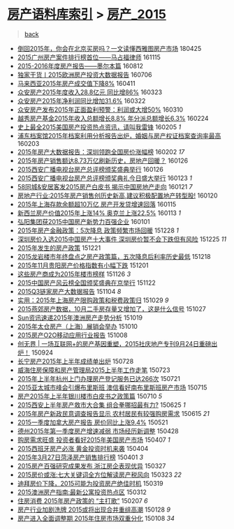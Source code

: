 [房产语料库索引](../../README.md)  > [房产_2015](房产_2015.md)
====
> [back](../README.md)

- [倒回2015年，你会在北京买房吗？一文读懂西雅图房产市场](http://jkwz.applinzi.com/ittc/7095917157030560774.html#%E5%80%92%E5%9B%9E2015%E5%B9%B4%EF%BC%8C%E4%BD%A0%E4%BC%9A%E5%9C%A8%E5%8C%97%E4%BA%AC%E4%B9%B0%E6%88%BF%E5%90%97%EF%BC%9F%E4%B8%80%E6%96%87%E8%AF%BB%E6%87%82%E8%A5%BF%E9%9B%85%E5%9B%BE%E6%88%BF%E4%BA%A7%E5%B8%82%E5%9C%BA) 180425  
- [2015广州房产案件排行榜首位——马占福律师](http://jkwz.applinzi.com/ittc/6900664374452028420.html#2015%E5%B9%BF%E5%B7%9E%E6%88%BF%E4%BA%A7%E6%A1%88%E4%BB%B6%E6%8E%92%E8%A1%8C%E6%A6%9C%E9%A6%96%E4%BD%8D%E2%80%94%E2%80%94%E9%A9%AC%E5%8D%A0%E7%A6%8F%E5%BE%8B%E5%B8%88) 161115  
- [2015-2016年度房产报告——墨尔本篇](http://jkwz.applinzi.com/ittc/6865498591887623172.html#2015-2016%E5%B9%B4%E5%BA%A6%E6%88%BF%E4%BA%A7%E6%8A%A5%E5%91%8A%E2%80%94%E2%80%94%E5%A2%A8%E5%B0%94%E6%9C%AC%E7%AF%87) 160812  
- [独家干货丨2015欧洲房产投资大数据报告](http://jkwz.applinzi.com/ittc/6848091087541109764.html#%E7%8B%AC%E5%AE%B6%E5%B9%B2%E8%B4%A7%E4%B8%A82015%E6%AC%A7%E6%B4%B2%E6%88%BF%E4%BA%A7%E6%8A%95%E8%B5%84%E5%A4%A7%E6%95%B0%E6%8D%AE%E6%8A%A5%E5%91%8A) 160706  
- [马来西亚2015年房产成交值下降8%](http://jkwz.applinzi.com/ittc/6819775244365464580.html#%E9%A9%AC%E6%9D%A5%E8%A5%BF%E4%BA%9A2015%E5%B9%B4%E6%88%BF%E4%BA%A7%E6%88%90%E4%BA%A4%E5%80%BC%E4%B8%8B%E9%99%8D8%25) 160411  
- [众安房产2015年度收入28.8亿元 同比增86%](http://jkwz.applinzi.com/ittc/6812570838599468036.html#%E4%BC%97%E5%AE%89%E6%88%BF%E4%BA%A72015%E5%B9%B4%E5%BA%A6%E6%94%B6%E5%85%A528.8%E4%BA%BF%E5%85%83+%E5%90%8C%E6%AF%94%E5%A2%9E86%25) 160323  
- [众安房产2015年净利润同比增加31.6%](http://jkwz.applinzi.com/ittc/6812525502849876997.html#%E4%BC%97%E5%AE%89%E6%88%BF%E4%BA%A72015%E5%B9%B4%E5%87%80%E5%88%A9%E6%B6%A6%E5%90%8C%E6%AF%94%E5%A2%9E%E5%8A%A031.6%25) 160322  
- [众安房产发布2015年正面盈利预警：利润或大增50%](http://jkwz.applinzi.com/ittc/6807844845682951173.html#%E4%BC%97%E5%AE%89%E6%88%BF%E4%BA%A7%E5%8F%91%E5%B8%832015%E5%B9%B4%E6%AD%A3%E9%9D%A2%E7%9B%88%E5%88%A9%E9%A2%84%E8%AD%A6%EF%BC%9A%E5%88%A9%E6%B6%A6%E6%88%96%E5%A4%A7%E5%A2%9E50%25) 160310  
- [越秀房产基金2015年收入总额增长8.8% 年分派总额增长6.3%](http://jkwz.applinzi.com/ittc/6802409865792193540.html#%E8%B6%8A%E7%A7%80%E6%88%BF%E4%BA%A7%E5%9F%BA%E9%87%912015%E5%B9%B4%E6%94%B6%E5%85%A5%E6%80%BB%E9%A2%9D%E5%A2%9E%E9%95%BF8.8%25+%E5%B9%B4%E5%88%86%E6%B4%BE%E6%80%BB%E9%A2%9D%E5%A2%9E%E9%95%BF6.3%25) 160224  
- [史上最全2015美国房产投资热点资讯，请叫我雷锋](http://jkwz.applinzi.com/ittc/6794937468210119685.html#%E5%8F%B2%E4%B8%8A%E6%9C%80%E5%85%A82015%E7%BE%8E%E5%9B%BD%E6%88%BF%E4%BA%A7%E6%8A%95%E8%B5%84%E7%83%AD%E7%82%B9%E8%B5%84%E8%AE%AF%EF%BC%8C%E8%AF%B7%E5%8F%AB%E6%88%91%E9%9B%B7%E9%94%8B) 160205 *1* 
- [浦东档案馆2015年档案利用分析报告出炉，婚姻与房产权证档案查询率最高](http://jkwz.applinzi.com/ittc/6794645211263271940.html#%E6%B5%A6%E4%B8%9C%E6%A1%A3%E6%A1%88%E9%A6%862015%E5%B9%B4%E6%A1%A3%E6%A1%88%E5%88%A9%E7%94%A8%E5%88%86%E6%9E%90%E6%8A%A5%E5%91%8A%E5%87%BA%E7%82%89%EF%BC%8C%E5%A9%9A%E5%A7%BB%E4%B8%8E%E6%88%BF%E4%BA%A7%E6%9D%83%E8%AF%81%E6%A1%A3%E6%A1%88%E6%9F%A5%E8%AF%A2%E7%8E%87%E6%9C%80%E9%AB%98) 160203  
- [2015年房产大数据报告：深圳领跑全国房价涨幅榜](http://jkwz.applinzi.com/ittc/6794313193929311237.html#2015%E5%B9%B4%E6%88%BF%E4%BA%A7%E5%A4%A7%E6%95%B0%E6%8D%AE%E6%8A%A5%E5%91%8A%EF%BC%9A%E6%B7%B1%E5%9C%B3%E9%A2%86%E8%B7%91%E5%85%A8%E5%9B%BD%E6%88%BF%E4%BB%B7%E6%B6%A8%E5%B9%85%E6%A6%9C) 160202 *17* 
- [2015年房产销售额达8.73万亿刷新历史，房地产回暖？](http://jkwz.applinzi.com/ittc/6791553235315852293.html#2015%E5%B9%B4%E6%88%BF%E4%BA%A7%E9%94%80%E5%94%AE%E9%A2%9D%E8%BE%BE8.73%E4%B8%87%E4%BA%BF%E5%88%B7%E6%96%B0%E5%8E%86%E5%8F%B2%EF%BC%8C%E6%88%BF%E5%9C%B0%E4%BA%A7%E5%9B%9E%E6%9A%96%EF%BC%9F) 160126  
- [2015西安广播电视台房产总评榜颁奖盛典举行](http://jkwz.applinzi.com/ittc/6791458314357572612.html#2015%E8%A5%BF%E5%AE%89%E5%B9%BF%E6%92%AD%E7%94%B5%E8%A7%86%E5%8F%B0%E6%88%BF%E4%BA%A7%E6%80%BB%E8%AF%84%E6%A6%9C%E9%A2%81%E5%A5%96%E7%9B%9B%E5%85%B8%E4%B8%BE%E8%A1%8C) 160126  
- [2015西安广播电视台房产总评榜颁奖典礼今日盛大举行](http://jkwz.applinzi.com/ittc/6790525437893673988.html#2015%E8%A5%BF%E5%AE%89%E5%B9%BF%E6%92%AD%E7%94%B5%E8%A7%86%E5%8F%B0%E6%88%BF%E4%BA%A7%E6%80%BB%E8%AF%84%E6%A6%9C%E9%A2%81%E5%A5%96%E5%85%B8%E7%A4%BC%E4%BB%8A%E6%97%A5%E7%9B%9B%E5%A4%A7%E4%B8%BE%E8%A1%8C) 160123 *1* 
- [58同城&amp;安居客发2015房产白皮书 揭示中国房地产走向](http://jkwz.applinzi.com/ittc/6789717213246391301.html#58%E5%90%8C%E5%9F%8E%26amp%3B%E5%AE%89%E5%B1%85%E5%AE%A2%E5%8F%912015%E6%88%BF%E4%BA%A7%E7%99%BD%E7%9A%AE%E4%B9%A6+%E6%8F%AD%E7%A4%BA%E4%B8%AD%E5%9B%BD%E6%88%BF%E5%9C%B0%E4%BA%A7%E8%B5%B0%E5%90%91) 160121 *7* 
- [房地产行业:2015年房产销售创历史新高,建议积极配置地产转型股!](http://jkwz.applinzi.com/ittc/6789436467801752580.html#%E6%88%BF%E5%9C%B0%E4%BA%A7%E8%A1%8C%E4%B8%9A%3A2015%E5%B9%B4%E6%88%BF%E4%BA%A7%E9%94%80%E5%94%AE%E5%88%9B%E5%8E%86%E5%8F%B2%E6%96%B0%E9%AB%98%2C%E5%BB%BA%E8%AE%AE%E7%A7%AF%E6%9E%81%E9%85%8D%E7%BD%AE%E5%9C%B0%E4%BA%A7%E8%BD%AC%E5%9E%8B%E8%82%A1%21) 160120  
- [2015年上海存款余额超10万亿 房产开发贷增速回落](http://jkwz.applinzi.com/ittc/6787623301790827525.html#2015%E5%B9%B4%E4%B8%8A%E6%B5%B7%E5%AD%98%E6%AC%BE%E4%BD%99%E9%A2%9D%E8%B6%8510%E4%B8%87%E4%BA%BF+%E6%88%BF%E4%BA%A7%E5%BC%80%E5%8F%91%E8%B4%B7%E5%A2%9E%E9%80%9F%E5%9B%9E%E8%90%BD) 160115  
- [新西兰房产价值2015年上涨14% 奥克兰上涨22.5%](http://jkwz.applinzi.com/ittc/6786800621088932869.html#%E6%96%B0%E8%A5%BF%E5%85%B0%E6%88%BF%E4%BA%A7%E4%BB%B7%E5%80%BC2015%E5%B9%B4%E4%B8%8A%E6%B6%A814%25+%E5%A5%A5%E5%85%8B%E5%85%B0%E4%B8%8A%E6%B6%A822.5%25) 160113 *1* 
- [弘阳集团获2015中国房产新势力百强企业](http://jkwz.applinzi.com/ittc/6782308101768348676.html#%E5%BC%98%E9%98%B3%E9%9B%86%E5%9B%A2%E8%8E%B72015%E4%B8%AD%E5%9B%BD%E6%88%BF%E4%BA%A7%E6%96%B0%E5%8A%BF%E5%8A%9B%E7%99%BE%E5%BC%BA%E4%BC%81%E4%B8%9A) 160101  
- [2015年房产金融政策：5次降息 政策频繁市场回暖](http://jkwz.applinzi.com/ittc/6780895160238081029.html#2015%E5%B9%B4%E6%88%BF%E4%BA%A7%E9%87%91%E8%9E%8D%E6%94%BF%E7%AD%96%EF%BC%9A5%E6%AC%A1%E9%99%8D%E6%81%AF+%E6%94%BF%E7%AD%96%E9%A2%91%E7%B9%81%E5%B8%82%E5%9C%BA%E5%9B%9E%E6%9A%96) 151228 *1* 
- [深圳房价入选2015中国房产十大事件 深圳房价暂不会下跌但有风险](http://jkwz.applinzi.com/ittc/6779782382404240388.html#%E6%B7%B1%E5%9C%B3%E6%88%BF%E4%BB%B7%E5%85%A5%E9%80%892015%E4%B8%AD%E5%9B%BD%E6%88%BF%E4%BA%A7%E5%8D%81%E5%A4%A7%E4%BA%8B%E4%BB%B6+%E6%B7%B1%E5%9C%B3%E6%88%BF%E4%BB%B7%E6%9A%82%E4%B8%8D%E4%BC%9A%E4%B8%8B%E8%B7%8C%E4%BD%86%E6%9C%89%E9%A3%8E%E9%99%A9) 151225 *11* 
- [2015年发生的房产政策](http://jkwz.applinzi.com/ittc/6778267509123974148.html#2015%E5%B9%B4%E5%8F%91%E7%94%9F%E7%9A%84%E6%88%BF%E4%BA%A7%E6%94%BF%E7%AD%96) 151221  
- [2015龙岩楼市年终盘点之房产政策篇，五次降息后利率历史最低](http://jkwz.applinzi.com/ittc/6777208334159709189.html#2015%E9%BE%99%E5%B2%A9%E6%A5%BC%E5%B8%82%E5%B9%B4%E7%BB%88%E7%9B%98%E7%82%B9%E4%B9%8B%E6%88%BF%E4%BA%A7%E6%94%BF%E7%AD%96%E7%AF%87%EF%BC%8C%E4%BA%94%E6%AC%A1%E9%99%8D%E6%81%AF%E5%90%8E%E5%88%A9%E7%8E%87%E5%8E%86%E5%8F%B2%E6%9C%80%E4%BD%8E) 151218  
- [2015年11月贵阳房产价格指数有小幅下跌](http://jkwz.applinzi.com/ittc/6770878731921146884.html#2015%E5%B9%B411%E6%9C%88%E8%B4%B5%E9%98%B3%E6%88%BF%E4%BA%A7%E4%BB%B7%E6%A0%BC%E6%8C%87%E6%95%B0%E6%9C%89%E5%B0%8F%E5%B9%85%E4%B8%8B%E8%B7%8C) 151201  
- [这些房产商成为2015年楼市榜样](http://jkwz.applinzi.com/ittc/6768967329291699205.html#%E8%BF%99%E4%BA%9B%E6%88%BF%E4%BA%A7%E5%95%86%E6%88%90%E4%B8%BA2015%E5%B9%B4%E6%A5%BC%E5%B8%82%E6%A6%9C%E6%A0%B7) 151126 *3* 
- [2015中国房产风云榜全国颁奖盛典在京举行](http://jkwz.applinzi.com/ittc/6767431454493770757.html#2015%E4%B8%AD%E5%9B%BD%E6%88%BF%E4%BA%A7%E9%A3%8E%E4%BA%91%E6%A6%9C%E5%85%A8%E5%9B%BD%E9%A2%81%E5%A5%96%E7%9B%9B%E5%85%B8%E5%9C%A8%E4%BA%AC%E4%B8%BE%E8%A1%8C) 151122  
- [2015Q3链家房产大数据报告](http://jkwz.applinzi.com/ittc/6760899982291108868.html#2015Q3%E9%93%BE%E5%AE%B6%E6%88%BF%E4%BA%A7%E5%A4%A7%E6%95%B0%E6%8D%AE%E6%8A%A5%E5%91%8A) 151104 *8* 
- [实用：2015年上海房产限购政策和税费政策归](http://jkwz.applinzi.com/ittc/6758538766249427972.html#%E5%AE%9E%E7%94%A8%EF%BC%9A2015%E5%B9%B4%E4%B8%8A%E6%B5%B7%E6%88%BF%E4%BA%A7%E9%99%90%E8%B4%AD%E6%94%BF%E7%AD%96%E5%92%8C%E7%A8%8E%E8%B4%B9%E6%94%BF%E7%AD%96%E5%BD%92) 151029 *9* 
- [2015燕郊房产数据，10月二手房存量又增加了，这是什么信号](http://jkwz.applinzi.com/ittc/6757844093943481348.html#2015%E7%87%95%E9%83%8A%E6%88%BF%E4%BA%A7%E6%95%B0%E6%8D%AE%EF%BC%8C10%E6%9C%88%E4%BA%8C%E6%89%8B%E6%88%BF%E5%AD%98%E9%87%8F%E5%8F%88%E5%A2%9E%E5%8A%A0%E4%BA%86%EF%BC%8C%E8%BF%99%E6%98%AF%E4%BB%80%E4%B9%88%E4%BF%A1%E5%8F%B7) 151027  
- [Sun资讯速递2015年澳洲房产走势分析](http://jkwz.applinzi.com/ittc/6754907719291503620.html#Sun%E8%B5%84%E8%AE%AF%E9%80%9F%E9%80%922015%E5%B9%B4%E6%BE%B3%E6%B4%B2%E6%88%BF%E4%BA%A7%E8%B5%B0%E5%8A%BF%E5%88%86%E6%9E%90) 151019  
- [2015年太仓房产（上海）展销会举办](http://jkwz.applinzi.com/ittc/6751417568739132420.html#2015%E5%B9%B4%E5%A4%AA%E4%BB%93%E6%88%BF%E4%BA%A7%EF%BC%88%E4%B8%8A%E6%B5%B7%EF%BC%89%E5%B1%95%E9%94%80%E4%BC%9A%E4%B8%BE%E5%8A%9E) 151010  
- [2015房产O2O移动应用行业报告](http://jkwz.applinzi.com/ittc/6750593978694845445.html#2015%E6%88%BF%E4%BA%A7O2O%E7%A7%BB%E5%8A%A8%E5%BA%94%E7%94%A8%E8%A1%8C%E4%B8%9A%E6%8A%A5%E5%91%8A) 151008  
- [创无界 | 一场互联网+的房产基因重塑，2015社庆地产专刊9月24日重磅出炉！](http://jkwz.applinzi.com/ittc/6745668943990899717.html#%E5%88%9B%E6%97%A0%E7%95%8C+%7C+%E4%B8%80%E5%9C%BA%E4%BA%92%E8%81%94%E7%BD%91%2B%E7%9A%84%E6%88%BF%E4%BA%A7%E5%9F%BA%E5%9B%A0%E9%87%8D%E5%A1%91%EF%BC%8C2015%E7%A4%BE%E5%BA%86%E5%9C%B0%E4%BA%A7%E4%B8%93%E5%88%8A9%E6%9C%8824%E6%97%A5%E9%87%8D%E7%A3%85%E5%87%BA%E7%82%89%EF%BC%81) 150924  
- [长宁房产2015年上半年成绩单出炉](http://jkwz.applinzi.com/ittc/547650611428543096.html#%E9%95%BF%E5%AE%81%E6%88%BF%E4%BA%A72015%E5%B9%B4%E4%B8%8A%E5%8D%8A%E5%B9%B4%E6%88%90%E7%BB%A9%E5%8D%95%E5%87%BA%E7%82%89) 150728  
- [威海住房保障和房产管理局2015上半年工作走笔](http://jkwz.applinzi.com/ittc/547650615215695209.html#%E5%A8%81%E6%B5%B7%E4%BD%8F%E6%88%BF%E4%BF%9D%E9%9A%9C%E5%92%8C%E6%88%BF%E4%BA%A7%E7%AE%A1%E7%90%86%E5%B1%802015%E4%B8%8A%E5%8D%8A%E5%B9%B4%E5%B7%A5%E4%BD%9C%E8%B5%B0%E7%AC%94) 150723  
- [2015年上半年杭州上门办理房产登记服务已达266次](http://jkwz.applinzi.com/ittc/547650611422249760.html#2015%E5%B9%B4%E4%B8%8A%E5%8D%8A%E5%B9%B4%E6%9D%AD%E5%B7%9E%E4%B8%8A%E9%97%A8%E5%8A%9E%E7%90%86%E6%88%BF%E4%BA%A7%E7%99%BB%E8%AE%B0%E6%9C%8D%E5%8A%A1%E5%B7%B2%E8%BE%BE266%E6%AC%A1) 150721  
- [2015亚太城市峰会引爆布里斯班 澳信看好南布里斯班房产市场](http://jkwz.applinzi.com/ittc/547650615069263308.html#2015%E4%BA%9A%E5%A4%AA%E5%9F%8E%E5%B8%82%E5%B3%B0%E4%BC%9A%E5%BC%95%E7%88%86%E5%B8%83%E9%87%8C%E6%96%AF%E7%8F%AD+%E6%BE%B3%E4%BF%A1%E7%9C%8B%E5%A5%BD%E5%8D%97%E5%B8%83%E9%87%8C%E6%96%AF%E7%8F%AD%E6%88%BF%E4%BA%A7%E5%B8%82%E5%9C%BA) 150715  
- [房产2015年上半年银川楼市白皮书之政策篇](http://jkwz.applinzi.com/ittc/547650615025612769.html#%E6%88%BF%E4%BA%A72015%E5%B9%B4%E4%B8%8A%E5%8D%8A%E5%B9%B4%E9%93%B6%E5%B7%9D%E6%A5%BC%E5%B8%82%E7%99%BD%E7%9A%AE%E4%B9%A6%E4%B9%8B%E6%94%BF%E7%AD%96%E7%AF%87) 150710 *5* 
- [2015西安上半年房产救市大合集 组合拳哪招最有力?](http://jkwz.applinzi.com/ittc/547650611424404283.html#2015%E8%A5%BF%E5%AE%89%E4%B8%8A%E5%8D%8A%E5%B9%B4%E6%88%BF%E4%BA%A7%E6%95%91%E5%B8%82%E5%A4%A7%E5%90%88%E9%9B%86+%E7%BB%84%E5%90%88%E6%8B%B3%E5%93%AA%E6%8B%9B%E6%9C%80%E6%9C%89%E5%8A%9B%3F) 150625 *1* 
- [2015年房产新政民意调查报告显示 农村居民有较强购房需求](http://jkwz.applinzi.com/ittc/547650611424802831.html#2015%E5%B9%B4%E6%88%BF%E4%BA%A7%E6%96%B0%E6%94%BF%E6%B0%91%E6%84%8F%E8%B0%83%E6%9F%A5%E6%8A%A5%E5%91%8A%E6%98%BE%E7%A4%BA+%E5%86%9C%E6%9D%91%E5%B1%85%E6%B0%91%E6%9C%89%E8%BE%83%E5%BC%BA%E8%B4%AD%E6%88%BF%E9%9C%80%E6%B1%82) 150615 *21* 
- [2015一季度加拿大房产报告 房价同比上涨9.4%](http://jkwz.applinzi.com/ittc/547650611413716711.html#2015%E4%B8%80%E5%AD%A3%E5%BA%A6%E5%8A%A0%E6%8B%BF%E5%A4%A7%E6%88%BF%E4%BA%A7%E6%8A%A5%E5%91%8A+%E6%88%BF%E4%BB%B7%E5%90%8C%E6%AF%94%E4%B8%8A%E6%B6%A89.4%25) 150521  
- [德州2015年第一季度房产增速减弱 市场经历新调整](http://jkwz.applinzi.com/ittc/547650611408054471.html#%E5%BE%B7%E5%B7%9E2015%E5%B9%B4%E7%AC%AC%E4%B8%80%E5%AD%A3%E5%BA%A6%E6%88%BF%E4%BA%A7%E5%A2%9E%E9%80%9F%E5%87%8F%E5%BC%B1+%E5%B8%82%E5%9C%BA%E7%BB%8F%E5%8E%86%E6%96%B0%E8%B0%83%E6%95%B4) 150428  
- [购房需求旺盛 投资者看好2015年美国房产市场](http://jkwz.applinzi.com/ittc/547650611403571803.html#%E8%B4%AD%E6%88%BF%E9%9C%80%E6%B1%82%E6%97%BA%E7%9B%9B+%E6%8A%95%E8%B5%84%E8%80%85%E7%9C%8B%E5%A5%BD2015%E5%B9%B4%E7%BE%8E%E5%9B%BD%E6%88%BF%E4%BA%A7%E5%B8%82%E5%9C%BA) 150407 *1* 
- [2015西班牙房产必涨 黄金投资时机来袭](http://jkwz.applinzi.com/ittc/547650611400948690.html#2015%E8%A5%BF%E7%8F%AD%E7%89%99%E6%88%BF%E4%BA%A7%E5%BF%85%E6%B6%A8+%E9%BB%84%E9%87%91%E6%8A%95%E8%B5%84%E6%97%B6%E6%9C%BA%E6%9D%A5%E8%A2%AD) 150404  
- [2015年3月27日菏泽房产销售排行榜](http://jkwz.applinzi.com/ittc/547650611399732998.html#2015%E5%B9%B43%E6%9C%8827%E6%97%A5%E8%8F%8F%E6%B3%BD%E6%88%BF%E4%BA%A7%E9%94%80%E5%94%AE%E6%8E%92%E8%A1%8C%E6%A6%9C) 150401 *3* 
- [2015房产百强研究成果发布 浙江房企表现优异](http://jkwz.applinzi.com/ittc/547650611401855094.html#2015%E6%88%BF%E4%BA%A7%E7%99%BE%E5%BC%BA%E7%A0%94%E7%A9%B6%E6%88%90%E6%9E%9C%E5%8F%91%E5%B8%83+%E6%B5%99%E6%B1%9F%E6%88%BF%E4%BC%81%E8%A1%A8%E7%8E%B0%E4%BC%98%E5%BC%82) 150327  
- [2015房价或涨:七大关键词全方位解读房产税风向](http://jkwz.applinzi.com/ittc/547650611400093400.html#2015%E6%88%BF%E4%BB%B7%E6%88%96%E6%B6%A8%3A%E4%B8%83%E5%A4%A7%E5%85%B3%E9%94%AE%E8%AF%8D%E5%85%A8%E6%96%B9%E4%BD%8D%E8%A7%A3%E8%AF%BB%E6%88%BF%E4%BA%A7%E7%A8%8E%E9%A3%8E%E5%90%91) 150323 *22* 
- [迪拜房价下降，2015可能为投资房产绝佳时机](http://jkwz.applinzi.com/ittc/547650611395141171.html#%E8%BF%AA%E6%8B%9C%E6%88%BF%E4%BB%B7%E4%B8%8B%E9%99%8D%EF%BC%8C2015%E5%8F%AF%E8%83%BD%E4%B8%BA%E6%8A%95%E8%B5%84%E6%88%BF%E4%BA%A7%E7%BB%9D%E4%BD%B3%E6%97%B6%E6%9C%BA) 150319  
- [2015澳洲房产指南:最新公寓投资热点区](http://jkwz.applinzi.com/ittc/547650611396637188.html#2015%E6%BE%B3%E6%B4%B2%E6%88%BF%E4%BA%A7%E6%8C%87%E5%8D%97%3A%E6%9C%80%E6%96%B0%E5%85%AC%E5%AF%93%E6%8A%95%E8%B5%84%E7%83%AD%E7%82%B9%E5%8C%BA) 150312  
- [住房消费 2015年房产政策的 “主打歌”](http://jkwz.applinzi.com/ittc/547650611390930845.html#%E4%BD%8F%E6%88%BF%E6%B6%88%E8%B4%B9+2015%E5%B9%B4%E6%88%BF%E4%BA%A7%E6%94%BF%E7%AD%96%E7%9A%84+%E2%80%9C%E4%B8%BB%E6%89%93%E6%AD%8C%E2%80%9D) 150207 *6* 
- [房产行业加剧洗牌 2015或将出现合并重组高潮](http://jkwz.applinzi.com/ittc/547650611386717428.html#%E6%88%BF%E4%BA%A7%E8%A1%8C%E4%B8%9A%E5%8A%A0%E5%89%A7%E6%B4%97%E7%89%8C+2015%E6%88%96%E5%B0%86%E5%87%BA%E7%8E%B0%E5%90%88%E5%B9%B6%E9%87%8D%E7%BB%84%E9%AB%98%E6%BD%AE) 150128 *9* 
- [房产进入全面调整期 2015年住房市场双重分化](http://jkwz.applinzi.com/ittc/547650611387052856.html#%E6%88%BF%E4%BA%A7%E8%BF%9B%E5%85%A5%E5%85%A8%E9%9D%A2%E8%B0%83%E6%95%B4%E6%9C%9F+2015%E5%B9%B4%E4%BD%8F%E6%88%BF%E5%B8%82%E5%9C%BA%E5%8F%8C%E9%87%8D%E5%88%86%E5%8C%96) 150108 *34* 
